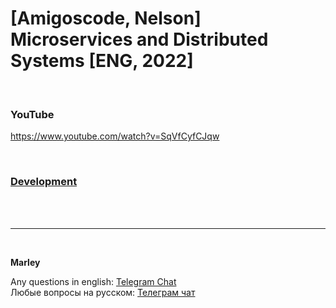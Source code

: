 # [Amigoscode, Nelson] Microservices and Distributed Systems [ENG, 2022]

<br/>

### YouTube
https://www.youtube.com/watch?v=SqVfCyfCJqw


<br/>

### [Development](./docs/Development.md)



<br/><br/>

---

<br/>

**Marley**

Any questions in english: <a href="https://javadev.org/chat/">Telegram Chat</a>  
Любые вопросы на русском: <a href="https://javadev.ru/chat/">Телеграм чат</a>